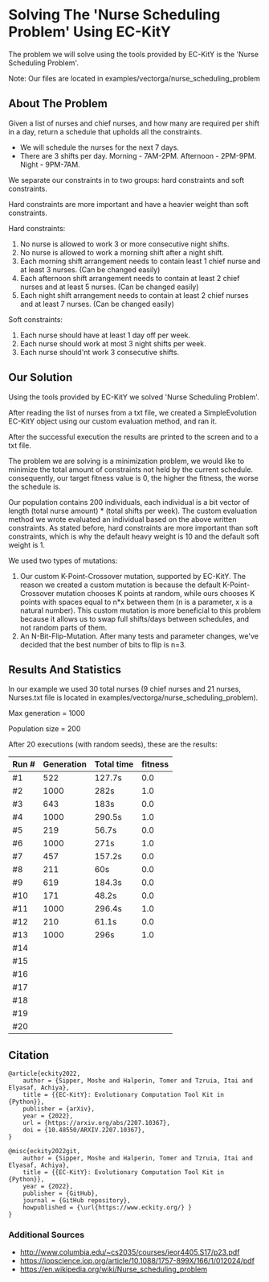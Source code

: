 # Solving The 'Nurse Scheduling Problem' Using EC-KitY 
The problem we will solve using the tools provided by EC-KitY is the 'Nurse Scheduling Problem'.

Note: Our files are located in examples/vectorga/nurse_scheduling_problem

## About The Problem
Given a list of nurses and chief nurses, and how many are required per shift in a day, return a schedule that upholds all the constraints.
* We will schedule the nurses for the next 7 days.
* There are 3 shifts per day. Morning - 7AM-2PM. Afternoon - 2PM-9PM. Night - 9PM-7AM.

We separate our constraints in to two groups: hard constraints and soft constraints.

Hard constraints are more important and have a heavier weight than soft constraints.

Hard constraints:
1. No nurse is allowed to work 3 or more consecutive night shifts.
2. No nurse is allowed to work a morning shift after a night shift.
3. Each morning shift arrangement needs to contain least 1 chief nurse and at least 3 nurses. (Can be changed easily)
4. Each afternoon shift arrangement  needs to contain at least 2 chief nurses and at least 5 nurses. (Can be changed easily)
5. Each night shift arrangement  needs to contain at least 2 chief nurses and at least 7 nurses. (Can be changed easily)

Soft constraints:
1. Each nurse should have at least 1 day off per week.
2. Each nurse should work at most 3 night shifts per week.
3. Each nurse should'nt work 3 consecutive shifts.

## Our Solution
Using the tools provided by EC-KitY we solved 'Nurse Scheduling Problem'.

After reading the list of nurses from a txt file, we created a SimpleEvolution EC-KitY object using our custom evaluation method, and ran it.

After the successful execution the results are printed to the screen and to a txt file.

The problem we are solving is a minimization problem, we would like to minimize the total amount of constraints not held by the current schedule. consequently, our target fitness value is 0, the higher the fitness, the worse the schedule is.

Our population contains 200 individuals, each individual is a bit vector of length (total nurse amount) * (total shifts per week). The custom evaluation method we wrote evaluated an individual based on the above written constraints. As stated before, hard constraints are more important than soft constraints, which is why the default heavy weight is 10 and the default soft weight is 1.

We used two types of mutations:
1. Our custom K-Point-Crossover mutation, supported by EC-KitY. The reason we created a custom mutation is because the default K-Point-Crossover mutation chooses K points at random, while ours chooses K points with spaces equal to n*x between them (n is a parameter, x is a natural number). This custom mutation is more beneficial to this problem because it allows us to swap full shifts/days between schedules, and not random parts of them.
2. An N-Bit-Flip-Mutation. After many tests and parameter changes, we've decided that the best number of bits to flip is n=3.

## Results And Statistics 
In our example we used 30 total nurses (9 chief nurses and 21 nurses, Nurses.txt file is located in examples/vectorga/nurse_scheduling_problem).

Max generation = 1000

Population size = 200

After 20 executions (with random seeds), these are the results:

| Run # | Generation | Total time | fitness |
| ----- | ---------- | ---------- | ------- |
| #1 | 522 | 127.7s | 0.0 |
| #2 | 1000 | 282s | 1.0 |
| #3 | 643 | 183s | 0.0 |
| #4 | 1000 | 290.5s | 1.0 |
| #5 | 219 | 56.7s | 0.0 |
| #6 | 1000 | 271s | 1.0 |
| #7 | 457 | 157.2s | 0.0 |
| #8 | 211 | 60s | 0.0 |
| #9 | 619 | 184.3s | 0.0 |
| #10 | 171 | 48.2s | 0.0 |
| #11 | 1000 | 296.4s | 1.0 |
| #12 | 210 | 61.1s | 0.0 |
| #13 | 1000 | 296s | 1.0 |
| #14 |  |  |  |
| #15 |  |  |  |
| #16 |  |  |  |
| #17 |  |  |  |
| #18 |  |  |  |
| #19 |  |  |  |
| #20 |  |  |  |




## Citation

```
@article{eckity2022,
    author = {Sipper, Moshe and Halperin, Tomer and Tzruia, Itai and  Elyasaf, Achiya},
    title = {{EC-KitY}: Evolutionary Computation Tool Kit in {Python}},
    publisher = {arXiv},
    year = {2022},
    url = {https://arxiv.org/abs/2207.10367},
    doi = {10.48550/ARXIV.2207.10367},
}

@misc{eckity2022git,
    author = {Sipper, Moshe and Halperin, Tomer and Tzruia, Itai and  Elyasaf, Achiya},
    title = {{EC-KitY}: Evolutionary Computation Tool Kit in {Python}},
    year = {2022},
    publisher = {GitHub},
    journal = {GitHub repository},
    howpublished = {\url{https://www.eckity.org/} }
}

```

### Additional Sources
* http://www.columbia.edu/~cs2035/courses/ieor4405.S17/p23.pdf
* https://iopscience.iop.org/article/10.1088/1757-899X/166/1/012024/pdf
* https://en.wikipedia.org/wiki/Nurse_scheduling_problem
